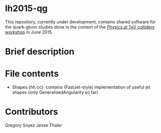 lh2015-qg
=========

This repository, currently under development, contains shared software
for the quark-gluon studies done in the context of the [Physics at TeV
colliders workshop](http://phystev.cnrs.fr/) in June 2015.

Brief description
=================


File contents
=============

- Shapes.{hh,cc}: contains (FastJet-style) implementation of useful
  jet shapes (only GeneralisedAngularity so far)

Contributors
============

Gregory Soyez
Jesse Thaler

